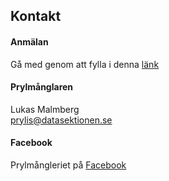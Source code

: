 ## Kontakt

#### Anmälan
Gå med genom att fylla i denna [länk](https://forms.gle/gaT6EWE5QfaRqNGK9)

#### Prylmånglaren

Lukas Malmberg</br>
[prylis@datasektionen.se](mailto:prylis@datasektionen.se)

#### Facebook
Prylmångleriet på [Facebook](https://www.facebook.com/dataprylis)
